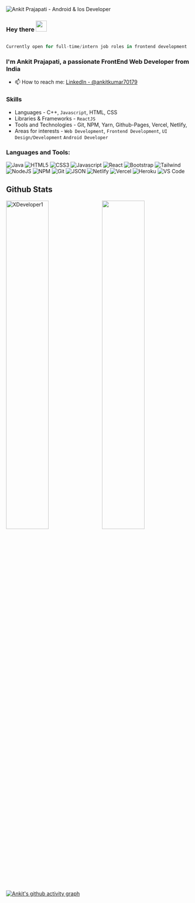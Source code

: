 <img src="https://raw.githubusercontent.com/halfrost/halfrost/master/icons/header_.png" alt="Ankit Prajapati - Android & Ios Developer">

### Hey there <img src="https://raw.githubusercontent.com/aemmadi/aemmadi/master/wave.gif" width="30px">

```javascript

Currently open for full-time/intern job roles in frontend development
```

<h3>I'm Ankit Prajapati, a passionate FrontEnd Web Developer from India</h3>

<!-- - 🔭 I’m currently working on **Front-end projects** -->
<!-- - 🌱 I’m currently learning **React.js and NodeJS** -->
- 📫 How to reach me: [LinkedIn - @ankitkumar70179](https://www.linkedin.com/in/ankitkumar70179/)

### Skills

- Languages - C++, `Javascript`, HTML, CSS 
- Libraries & Frameworks -  `ReactJS`
- Tools and Technologies - Git, NPM, Yarn, Github-Pages, Vercel, Netlify,
- Areas for interests - `Web Development`, `Frontend Development`, `UI Design/Development` `Android Developer`

<h3 align="left">Languages and Tools:</h3>
<p>
 <img alt="Java" src="https://img.shields.io/badge/C++-%23ED8B00.svg?style=for-the-badge&logo=&logoColor=white"/>
 <img alt="HTML5" src="https://img.shields.io/badge/html5-%23E34F26.svg?style=for-the-badge&logo=html5&logoColor=white" />
 <img alt="CSS3" src="https://img.shields.io/badge/css3-%231572B6.svg?style=for-the-badge&logo=css3&logoColor=white" />
 <img alt="Javascript" src="https://img.shields.io/badge/javascript-%23323330.svg?style=for-the-badge&logo=javascript&logoColor=%23F7DF1E"/>
 <img alt="React" src="https://img.shields.io/badge/react-%2320232a.svg?style=for-the-badge&logo=react&logoColor=%2361DAFB"/>
  
 <img alt="Bootstrap" src="https://img.shields.io/badge/Bootstrap-563D7C?style=for-the-badge&logo=bootstrap&logoColor=white"/>
 <img alt="Tailwind" src="https://img.shields.io/badge/Tailwind_CSS-38B2AC?style=for-the-badge&logo=tailwind-css&logoColor=white"/>
 <img alt="NodeJS" src="https://img.shields.io/badge/Node.js-339933?style=for-the-badge&logo=nodedotjs&logoColor=white"/>
 <img alt="NPM" src="https://img.shields.io/badge/NPM-%23000000.svg?style=for-the-badge&logo=npm&logoColor=white"/>

 <img alt="Git" src="https://img.shields.io/badge/git-%23F05033.svg?style=for-the-badge&logo=git&logoColor=white"/>
 <img alt="JSON" src="https://img.shields.io/badge/json-5E5C5C?style=for-the-badge&logo=json&logoColor=white"/>

 <img alt="Netlify" src="https://img.shields.io/badge/netlify-%23000000.svg?style=for-the-badge&logo=netlify&logoColor=#00C7B7"/>
 <img alt="Vercel" src="https://img.shields.io/badge/vercel-%23000000.svg?style=for-the-badge&logo=vercel&logoColor=white"/>
 <img alt="Heroku" src="https://img.shields.io/badge/Heroku-430098?style=for-the-badge&logo=heroku&logoColor=white"/>
 <img alt="VS Code" src="https://img.shields.io/badge/Visual%20Studio%20Code-0078d7.svg?style=for-the-badge&logo=visual-studio-code&logoColor=white"/>

</p> 

## Github Stats

<p>
  <img src="https://github-readme-stats.vercel.app/api/top-langs/?username=XDeveloper1&layout=compact&theme=white" alt="XDeveloper1" width=48%" >
   <img src="https://github-readme-stats.vercel.app/api?username=XDeveloper1&&show_icons=true&theme=graywhite" align="right" width="48%">
</p>
                                                                                                                                       
[![Ankit's github activity graph](https://activity-graph.herokuapp.com/graph?username=XDeveloper1&theme=xcode)](https://git.io/XDeveloper1)
